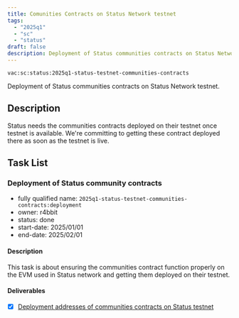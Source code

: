 ```yaml
---
title: Comunities Contracts on Status Network testnet
tags:
  - "2025q1"
  - "sc"
  - "status"
draft: false
description: Deployment of Status communities contracts on Status Network testnet.
---
```


`vac:sc:status:2025q1-status-testnet-communities-contracts`

Deployment of Status communities contracts on Status Network testnet.

## Description

Status needs the communities contracts deployed on their testnet once testnet is available.
We're committing to getting these contract deployed there as soon as the testnet is live.

## Task List

### Deployment of Status community contracts

* fully qualified name: `2025q1-status-testnet-communities-contracts:deployment`
* owner: r4bbit
* status: done
* start-date: 2025/01/01
* end-date: 2025/02/01

#### Description

This task is about ensuring the communities contract function properly on the EVM used in Status network and getting them deployed on their testnet.

#### Deliverables

- [x] [Deployment addresses of communities contracts on Status testnet](https://github.com/status-im/communities-contracts?tab=readme-ov-file#deployments)
